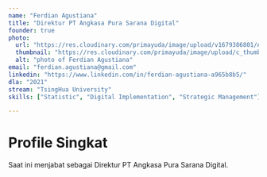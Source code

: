 ```yaml
---
name: "Ferdian Agustiana"
title: "Direktur PT Angkasa Pura Sarana Digital"
founder: true
photo: 
  url: "https://res.cloudinary.com/primayuda/image/upload/v1679386801/APDI/Ferdian-Agustiana-_pdzxtp.jpg"
  thumbnail: "https://res.cloudinary.com/primayuda/image/upload/c_thumb,w_200,g_face/v1679386801/APDI/Ferdian-Agustiana-_pdzxtp.jpg"
  alt: "photo of Ferdian Agustiana"
email: "ferdian.agustiana@gmail.com"
linkedin: "https://www.linkedin.com/in/ferdian-agustiana-a965b8b5/"
dla: "2021"
stream: "TsingHua University"
skills: ["Statistic", "Digital Implementation", "Strategic Management"]

---
```

# Profile Singkat

Saat ini menjabat sebagai Direktur PT Angkasa Pura Sarana Digital.